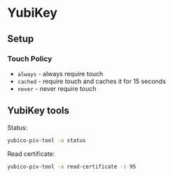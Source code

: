 # YubiKey

## Setup

### Touch Policy

* `always` - always require touch
* `cached` - require touch and caches it for 15 seconds
* `never` - never require touch

## YubiKey tools

Status:

```bash
yubico-piv-tool -a status
```

Read certificate:

```bash
yubico-piv-tool -a read-certificate -s 95
```
